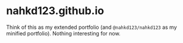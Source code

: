 # nahkd123.github.io
Think of this as my extended portfolio (and `@nahkd123/nahkd123` as my minified portfolio). Nothing interesting for now.